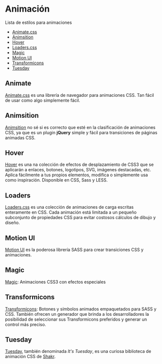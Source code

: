 # Animación

Lista de estilos para animaciones

- [Animate.css](/c/css/animacion#animate)
- [Animsition](/c/css/animacion#animsition)
- [Hover](/c/css/animacion#hover)
- [Loaders.css](/c/css/animacion#loaders)
- [Magic](/c/css/animacion#magic)
- [Motion UI](/c/css/animacion#motion-ui)
- [Transformicons](/c/css/animacion#transformicons)
- [Tuesday](/c/css/animacion#tuesday)
<!-- 
- [](/c/css/animacion#)
-->

## Animate

[Animate.css](https://github.com/daneden/animate.css) es una librería de navegador para animaciones CSS. Tan fácil de usar como algo simplemente fácil.

## Animsition

[Animsition](https://github.com/blivesta/animsition/) no sé si es correcto que esté en la clasificación de animaciones CSS, ya que es un plugin **jQuery** simple y fácil para transiciones de páginas animadas CSS.

## Hover

[Hover](https://github.com/IanLunn/Hover) es una na colección de efectos de desplazamiento de CSS3 que se aplicarán a enlaces, botones, logotipos, SVG, imágenes destacadas, etc. Aplica fácilmente a tus propios elementos, modifica o simplemente usa como inspiración. Disponible en CSS, Sass y LESS.

## Loaders

[Loaders.css](https://github.com/ConnorAtherton/loaders.css) es una colección de animaciones de carga escritas enteramente en CSS. Cada animación está limitada a un pequeño subconjunto de propiedades CSS para evitar costosos cálculos de dibujo y diseño.

## Motion UI

[Motion UI](https://github.com/zurb/motion-ui) es la poderosa librería SASS para crear transiciones CSS y animaciones. 

## Magic

[Magic](https://github.com/miniMAC/magic): Animaciones CSS3 con efectos especiales

## Transformicons

[Transformicons](https://github.com/transformicons/transformicons): Botones y símbolos animados empaquetados para SASS y CSS. También ofrecen un generador que brinda a los desarrolladores la posibilidad de seleccionar sus Transformicons preferidos y generar un control más preciso.

## Tuesday

[Tuesday](https://github.com/ShakrMedia/tuesday), también denominada _It's Tuesday_, es una curiosa biblioteca de animación CSS de [Shakr](https://www.shakr.com/). 
